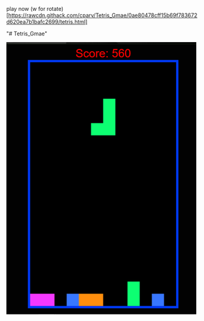 play now (w for rotate) [https://rawcdn.githack.com/cparv/Tetris_Gmae/0ae80478cff15b69f783672d620ea7b1bafc2699/tetris.html]

"# Tetris_Gmae" 


![alt text](https://github.com/cparv/Tetris_Gmae/blob/main/game.png)
